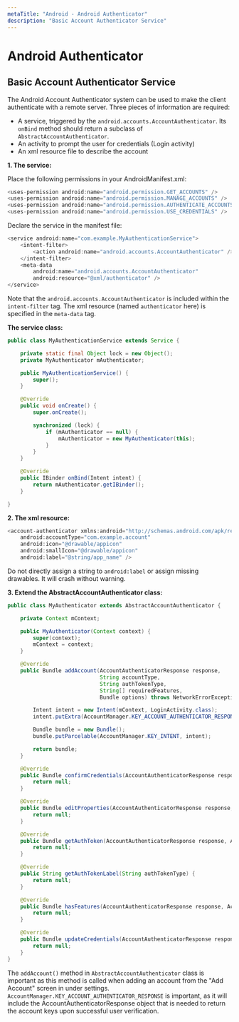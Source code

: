 ```yaml
---
metaTitle: "Android - Android Authenticator"
description: "Basic Account Authenticator Service"
---
```


# Android Authenticator



## Basic Account Authenticator Service


The Android Account Authenticator system can be used to make the client authenticate with a remote server. Three pieces of information are required:

- A service, triggered by the `android.accounts.AccountAuthenticator`. Its `onBind` method should return a subclass of `AbstractAccountAuthenticator`.
- An activity to prompt the user for credentials (Login activity)
- An xml resource file to describe the account

**1. The service:**

Place the following permissions in your AndroidManifest.xml:

```java
<uses-permission android:name="android.permission.GET_ACCOUNTS" />
<uses-permission android:name="android.permission.MANAGE_ACCOUNTS" />
<uses-permission android:name="android.permission.AUTHENTICATE_ACCOUNTS" />
<uses-permission android:name="android.permission.USE_CREDENTIALS" />

```

Declare the service in the manifest file:

```java
<service android:name="com.example.MyAuthenticationService">
    <intent-filter>
        <action android:name="android.accounts.AccountAuthenticator" />
    </intent-filter>
    <meta-data
        android:name="android.accounts.AccountAuthenticator"
        android:resource="@xml/authenticator" />
</service>

```

Note that the `android.accounts.AccountAuthenticator` is included within the `intent-filter` tag. The xml resource (named `authenticator` here) is specified in the `meta-data` tag.

**The service class:**

```java
public class MyAuthenticationService extends Service {

    private static final Object lock = new Object();
    private MyAuthenticator mAuthenticator;

    public MyAuthenticationService() {
        super();
    }

    @Override
    public void onCreate() {
        super.onCreate();

        synchronized (lock) {
            if (mAuthenticator == null) {
                mAuthenticator = new MyAuthenticator(this);
            }
        }
    }

    @Override
    public IBinder onBind(Intent intent) {
        return mAuthenticator.getIBinder();
    }

}

```

**2. The xml resource:**

```java
<account-authenticator xmlns:android="http://schemas.android.com/apk/res/android"
    android:accountType="com.example.account"
    android:icon="@drawable/appicon"
    android:smallIcon="@drawable/appicon"
    android:label="@string/app_name" />

```

Do not directly assign a string to `android:label` or assign missing drawables. It will crash without warning.

**3. Extend the AbstractAccountAuthenticator class:**

```java
public class MyAuthenticator extends AbstractAccountAuthenticator {

    private Context mContext;

    public MyAuthenticator(Context context) {
        super(context);
        mContext = context;
    }

    @Override
    public Bundle addAccount(AccountAuthenticatorResponse response,
                             String accountType,
                             String authTokenType,
                             String[] requiredFeatures,
                             Bundle options) throws NetworkErrorException {

        Intent intent = new Intent(mContext, LoginActivity.class);
        intent.putExtra(AccountManager.KEY_ACCOUNT_AUTHENTICATOR_RESPONSE, response);

        Bundle bundle = new Bundle();
        bundle.putParcelable(AccountManager.KEY_INTENT, intent);

        return bundle;
    }

    @Override
    public Bundle confirmCredentials(AccountAuthenticatorResponse response, Account account, Bundle options) throws NetworkErrorException {
        return null;
    }

    @Override
    public Bundle editProperties(AccountAuthenticatorResponse response, String accountType) {
        return null;
    }

    @Override
    public Bundle getAuthToken(AccountAuthenticatorResponse response, Account account, String authTokenType, Bundle options) throws NetworkErrorException {
        return null;
    }

    @Override
    public String getAuthTokenLabel(String authTokenType) {
        return null;
    }

    @Override
    public Bundle hasFeatures(AccountAuthenticatorResponse response, Account account, String[] features) throws NetworkErrorException {
        return null;
    }

    @Override
    public Bundle updateCredentials(AccountAuthenticatorResponse response, Account account, String authTokenType, Bundle options) throws NetworkErrorException {
        return null;
    }
}

```

The `addAccount()` method in `AbstractAccountAuthenticator` class is important as this method is called when adding an account from the "Add Account" screen in under settings. `AccountManager.KEY_ACCOUNT_AUTHENTICATOR_RESPONSE` is important, as it will include the AccountAuthenticatorResponse object that is needed to return the account keys upon successful user verification.

